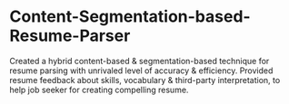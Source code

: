 # Content-Segmentation-based-Resume-Parser
Created a hybrid content-based &amp; segmentation-based technique for resume parsing with unrivaled level of accuracy &amp; efficiency. Provided resume feedback about skills, vocabulary &amp; third-party interpretation, to help job seeker for creating compelling resume.
